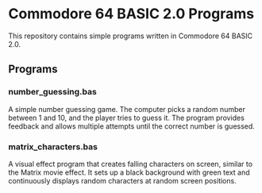 # Commodore 64 BASIC 2.0 Programs

This repository contains simple programs written in Commodore 64 BASIC 2.0.

## Programs

### number_guessing.bas
A simple number guessing game. The computer picks a random number between 1 and 10, and the player tries to guess it. The program provides feedback and allows multiple attempts until the correct number is guessed.

### matrix_characters.bas
A visual effect program that creates falling characters on screen, similar to the Matrix movie effect. It sets up a black background with green text and continuously displays random characters at random screen positions.
